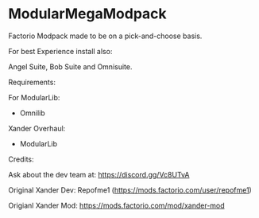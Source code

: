 # ModularMegaModpack
Factorio Modpack made to be on a pick-and-choose basis. 

For best Experience install also:

Angel Suite, Bob Suite and Omnisuite.


Requirements:

For ModularLib:
  - Omnilib
	
Xander Overhaul:
  - ModularLib

Credits:

Ask about the dev team at: https://discord.gg/Vc8UTvA

Original Xander Dev: Repofme1 (https://mods.factorio.com/user/repofme1)

Origianl Xander Mod: https://mods.factorio.com/mod/xander-mod
